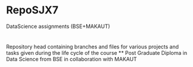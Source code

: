 # RepoSJX7
DataScience assignments (BSE+MAKAUT)
#
Repository head containing branches and files for various projects and tasks given during the life cycle of the course
** Post Graduate Diploma in Data Science from BSE in collaboration with MAKAUT 

#
